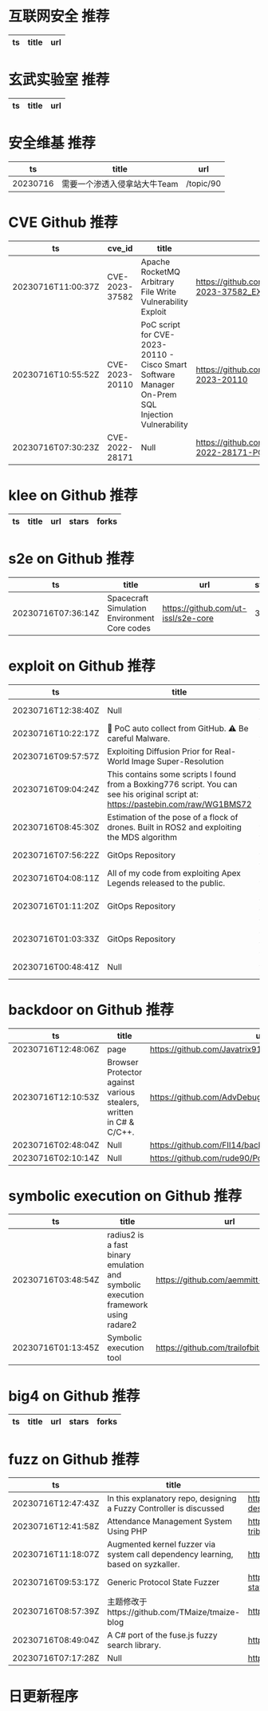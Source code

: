 # 互联网安全 推荐
| ts | title | url| 
| --- | --- | ---| 


# 玄武实验室 推荐
| ts | title | url| 
| --- | --- | ---| 


# 安全维基 推荐
| ts | title | url| 
| --- | --- | ---| 
| 20230716 | 需要一个渗透入侵拿站大牛Team | /topic/90| 


# CVE Github 推荐
| ts | cve_id | title | url | cve_detail| 
| --- | --- | --- | --- | ---| 
| 20230716T11:00:37Z | CVE-2023-37582 | Apache RocketMQ Arbitrary File Write Vulnerability Exploit | https://github.com/Malayke/CVE-2023-37582_EXPLOIT | | 
| 20230716T10:55:52Z | CVE-2023-20110 | PoC script for CVE-2023-20110 - Cisco Smart Software Manager On-Prem SQL Injection Vulnerability | https://github.com/redfr0g/CVE-2023-20110 | | 
| 20230716T07:30:23Z | CVE-2022-28171 | Null | https://github.com/NyaMeeEain/CVE-2022-28171-POC | | 


# klee on Github 推荐
| ts | title | url | stars | forks| 
| --- | --- | --- | --- | ---| 


# s2e on Github 推荐
| ts | title | url | stars | forks| 
| --- | --- | --- | --- | ---| 
| 20230716T07:36:14Z | Spacecraft Simulation Environment Core codes | https://github.com/ut-issl/s2e-core | 33 | 13| 


# exploit on Github 推荐
| ts | title | url | stars | forks| 
| --- | --- | --- | --- | ---| 
| 20230716T12:38:40Z | Null | https://github.com/MatiasIsGood/fivem-ReadDisk-Exploit | 0 | 0| 
| 20230716T10:22:17Z | 📡 PoC auto collect from GitHub. ⚠️ Be careful Malware. | https://github.com/nomi-sec/PoC-in-GitHub | 5185 | 1014| 
| 20230716T09:57:57Z | Exploiting Diffusion Prior for Real-World Image Super-Resolution | https://github.com/IceClear/StableSR | 649 | 26| 
| 20230716T09:04:24Z | This contains some scripts I found from a Boxking776 script. You can see his original script at: https://pastebin.com/raw/WG1BMS72 | https://github.com/MythicalTrashcan/Infectious-Smile-Exploits | 0 | 0| 
| 20230716T08:45:30Z | Estimation of the pose of a flock of drones. Built in ROS2 and exploiting the MDS algorithm | https://github.com/oselin/drone-pose-estimation | 0 | 1| 
| 20230716T07:56:22Z | GitOps Repository | https://github.com/pmacik-testing/ci-max-adv-0045-0023-app-DiUt3-exploit-laugh | 0 | 0| 
| 20230716T04:08:11Z | All of my code from exploiting Apex Legends released to the public. | https://github.com/ZOZO0L0/apex-cheating | 1 | 0| 
| 20230716T01:11:20Z | GitOps Repository | https://github.com/redhat-appstudio-appdata-staging/load-app-fc0a6bf0-38f7-4737-b349-ec4c501463d7-i_DYA-operate-exploit | 0 | 0| 
| 20230716T01:03:33Z | GitOps Repository | https://github.com/redhat-appstudio-appdata-staging/load-app-c4f48e24-3d3a-4e83-9c4e-2e22b550b2cc-i_DYA-wonder-exploit | 0 | 0| 
| 20230716T00:48:41Z | Null | https://github.com/codingcore12/SILENT-DOC-EXPLOIT-CLEAN-nx | 0 | 0| 


# backdoor on Github 推荐
| ts | title | url | stars | forks| 
| --- | --- | --- | --- | ---| 
| 20230716T12:48:06Z | page | https://github.com/Javatrix912/educational_only_backdoor | 0 | 0| 
| 20230716T12:10:53Z | Browser Protector against various stealers, written in C# & C/C++. | https://github.com/AdvDebug/NoMoreCookies | 87 | 10| 
| 20230716T02:48:04Z | Null | https://github.com/FII14/backdoor-android | 0 | 0| 
| 20230716T02:10:14Z | Null | https://github.com/rude90/PowerShell-Backdoor | 0 | 0| 


# symbolic execution on Github 推荐
| ts | title | url | stars | forks| 
| --- | --- | --- | --- | ---| 
| 20230716T03:48:54Z | radius2 is a fast binary emulation and symbolic execution framework using radare2 | https://github.com/aemmitt-ns/radius | 419 | 28| 
| 20230716T01:13:45Z | Symbolic execution tool | https://github.com/trailofbits/manticore | 3492 | 482| 


# big4 on Github 推荐
| ts | title | url | stars | forks| 
| --- | --- | --- | --- | ---| 


# fuzz on Github 推荐
| ts | title | url | stars | forks| 
| --- | --- | --- | --- | ---| 
| 20230716T12:47:43Z | In this explanatory repo, designing a Fuzzy Controller is discussed | https://github.com/AlirezaBabaeiuky/how-to-design-Fuzzy-Controller | 0 | 0| 
| 20230716T12:41:58Z | Attendance Management System Using PHP | https://github.com/afnan1097/fuzzy-octo-tribble | 0 | 0| 
| 20230716T11:18:07Z | Augmented kernel fuzzer via system call dependency learning, based on syzkaller. | https://github.com/zeredy879/Psyzkaller | 1 | 0| 
| 20230716T09:53:17Z | Generic Protocol State Fuzzer | https://github.com/protocol-fuzzing/protocol-state-fuzzer | 2 | 0| 
| 20230716T08:57:39Z | 主题修改于https://github.com/TMaize/tmaize-blog | https://github.com/fuzz7j/fuzz7j.github.io | 0 | 0| 
| 20230716T08:49:04Z | A C# port of the fuse.js fuzzy search library. | https://github.com/FlurinBruehwiler/FuzzySearch | 0 | 0| 
| 20230716T07:17:28Z | Null | https://github.com/macarelov/fuzzy-pancake | 0 | 0| 



# 日更新程序
